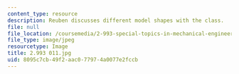 ```yaml
---
content_type: resource
description: Reuben discusses different model shapes with the class.
file: null
file_location: /coursemedia/2-993-special-topics-in-mechanical-engineering-the-art-and-science-of-boat-design-january-iap-2007/8095c7cb49f2aac077974a0077e2fccb_2993011.jpg
file_type: image/jpeg
resourcetype: Image
title: 2.993 011.jpg
uid: 8095c7cb-49f2-aac0-7797-4a0077e2fccb
---
```

